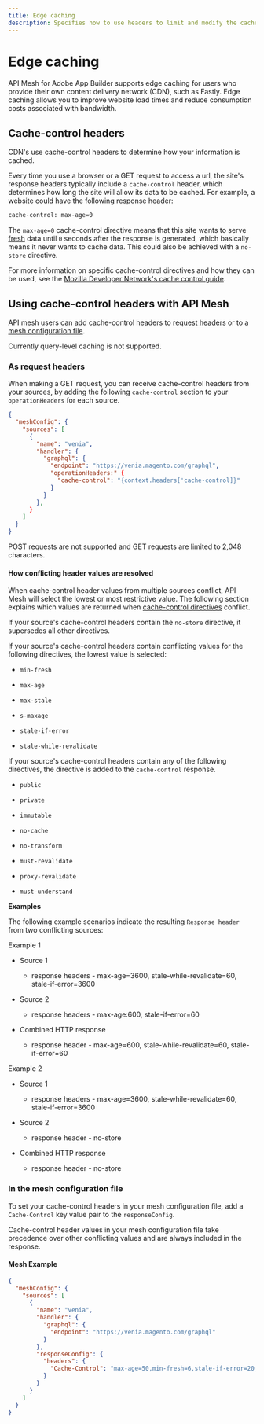 ```yaml
---
title: Edge caching
description: Specifies how to use headers to limit and modify the cache for GET requests.
---
```


# Edge caching

API Mesh for Adobe App Builder supports edge caching for users who provide their own content delivery network (CDN), such as Fastly. Edge caching allows you to improve website load times and reduce consumption costs associated with bandwidth.

## Cache-control headers

CDN's use cache-control headers to determine how your information is cached.

Every time you use a browser or a GET request to access a url, the site's response headers typically include a `cache-control` header, which determines how long the site will allow its data to be cached. For example, a website could have the following response header:

```html
cache-control: max-age=0
```

The `max-age=0` cache-control directive means that this site wants to serve [fresh](https://developer.mozilla.org/en-US/docs/Web/HTTP/Caching#fresh_and_stale_based_on_age) data until `0` seconds after the response is generated, which basically means it never wants to cache data. This could also be achieved with a `no-store` directive.

For more information on specific cache-control directives and how they can be used, see the [Mozilla Developer Network's cache control guide](https://developer.mozilla.org/en-US/docs/Web/HTTP/Headers/Cache-Control).

## Using cache-control headers with API Mesh

API mesh users can add cache-control headers to [request headers](#as-request-headers) or to a [mesh configuration file](#in-the-mesh-configuration-file).

<InlineAlert variant="info" slots="text"/>

Currently query-level caching is not supported.

### As request headers

When making a GET request, you can receive cache-control headers from your sources, by adding the following `cache-control` section to your `operationHeaders` for each source.

```json
{
  "meshConfig": {
    "sources": [
      {
        "name": "venia",
        "handler": {
          "graphql": {
            "endpoint": "https://venia.magento.com/graphql",
            "operationHeaders:" {
              "cache-control": "{context.headers['cache-control]}"
            }
          }
        },
      }
    ]
  }
}
```

<InlineAlert variant="info" slots="text"/>

POST requests are not supported and GET requests are limited to 2,048 characters.

#### How conflicting header values are resolved

When cache-control header values from multiple sources conflict, API Mesh will select the lowest or most restrictive value. The following section explains which values are returned when [cache-control directives](https://developer.mozilla.org/en-US/docs/Web/HTTP/Headers/Cache-Control) conflict.

If your source's cache-control headers contain the `no-store` directive, it supersedes all other directives.

If your source's cache-control headers contain conflicting values for the following directives, the lowest value is selected:

- `min-fresh`

- `max-age`

- `max-stale`

- `s-maxage`

- `stale-if-error`

- `stale-while-revalidate`

If your source's cache-control headers contain any of the following directives, the directive is added to the `cache-control` response.

- `public`

- `private`

- `immutable`

- `no-cache`

- `no-transform`

- `must-revalidate`

- `proxy-revalidate`

- `must-understand`

**Examples**

The following example scenarios indicate the resulting `Response header` from two conflicting sources:

Example 1

- Source 1

  - response headers - max-age=3600, stale-while-revalidate=60, stale-if-error=3600

- Source 2

  - response headers - max-age:600, stale-if-error=60

- Combined HTTP response

  - response header - max-age=600, stale-while-revalidate=60, stale-if-error=60

Example 2

- Source 1

  - response headers - max-age=3600, stale-while-revalidate=60, stale-if-error=3600

- Source 2

  - response header - no-store

- Combined HTTP response

  - response header - no-store

### In the mesh configuration file

To set your cache-control headers in your mesh configuration file, add a `Cache-Control` key value pair to the `responseConfig`.

<InlineAlert variant="info" slots="text"/>

Cache-control header values in your mesh configuration file take precedence over other conflicting values and are always included in the response.

#### Mesh Example

```json
{
  "meshConfig": {
    "sources": [
      {
        "name": "venia",
        "handler": {
          "graphql": {
            "endpoint": "https://venia.magento.com/graphql"
          }
        },
        "responseConfig": {
          "headers": {
            "Cache-Control": "max-age=50,min-fresh=6,stale-if-error=20,public,must-revalidate"
          }
        }
      }
    ]
  }
}
```
